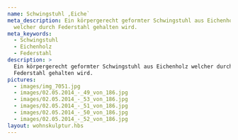 ```yaml
---
name: Schwingstuhl ,Eiche`
meta_description: Ein körpergerecht geformter Schwingstuhl aus Eichenholz
  welcher durch Federstahl gehalten wird.
meta_keywords:
  - Schwingstuhl
  - Eichenholz
  - Federstahl
description: >
  Ein körpergerecht geformter Schwingstuhl aus Eichenholz welcher durch
  Federstahl gehalten wird.
pictures:
  - images/img_7051.jpg
  - images/02.05.2014_-_49_von_186.jpg
  - images/02.05.2014_-_53_von_186.jpg
  - images/02.05.2014_-_51_von_186.jpg
  - images/02.05.2014_-_50_von_186.jpg
  - images/02.05.2014_-_52_von_186.jpg
layout: wohnskulptur.hbs
---
```

